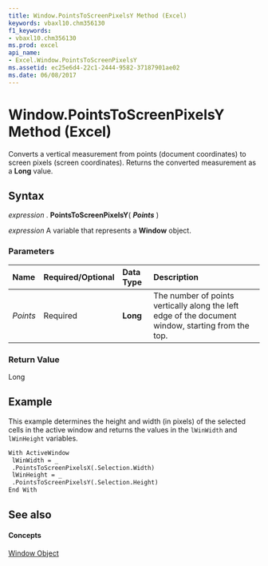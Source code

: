 ```yaml
---
title: Window.PointsToScreenPixelsY Method (Excel)
keywords: vbaxl10.chm356130
f1_keywords:
- vbaxl10.chm356130
ms.prod: excel
api_name:
- Excel.Window.PointsToScreenPixelsY
ms.assetid: ec25e6d4-22c1-2444-9582-37187901ae02
ms.date: 06/08/2017
---
```



# Window.PointsToScreenPixelsY Method (Excel)

Converts a vertical measurement from points (document coordinates) to screen pixels (screen coordinates). Returns the converted measurement as a **Long** value.


## Syntax

 _expression_ . **PointsToScreenPixelsY**( **_Points_** )

 _expression_ A variable that represents a **Window** object.


### Parameters



|**Name**|**Required/Optional**|**Data Type**|**Description**|
|:-----|:-----|:-----|:-----|
| _Points_|Required| **Long**|The number of points vertically along the left edge of the document window, starting from the top.|

### Return Value

Long


## Example

This example determines the height and width (in pixels) of the selected cells in the active window and returns the values in the  `lWinWidth` and `lWinHeight` variables.


```vb
With ActiveWindow 
 lWinWidth = _ 
 .PointsToScreenPixelsX(.Selection.Width) 
 lWinHeight = _ 
 .PointsToScreenPixelsY(.Selection.Height) 
End With
```


## See also


#### Concepts


[Window Object](window-object-excel.md)

